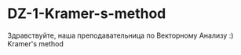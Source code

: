 # DZ-1-Kramer-s-method
Здравствуйте, наша преподавательница по Векторному Анализу :)
Kramer's method
